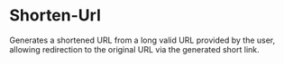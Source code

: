 # Shorten-Url
 Generates a shortened URL from a long valid URL provided by the user, allowing redirection to the original URL via the generated short link.
